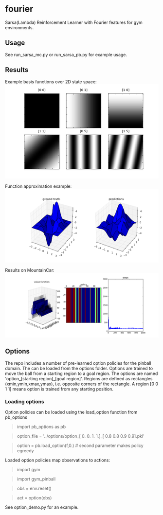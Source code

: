 # fourier
Sarsa(Lambda) Reinforcement Learner with Fourier features for gym environments.

## Usage
See run_sarsa_mc.py or run_sarsa_pb.py for example usage.

## Results
Example basis functions over 2D state space:
![example basis functions](./img/bf.png)

Function approximation example:
![Function approximation example](./img/sup.png)

Results on MountainCar:
![MountainCar Results](./img/mc.png)

## Options

The repo includes a number of pre-learned option policies for the pinball domain. The can be loaded
from the options folder. Options are trained to move the ball from a starting
region to a goal region. The options are named  'option\_[starting region]\_[goal region]'.
Regions are defined as rectangles (xmin,ymin,xmax,ymax), i.e. opposite corners
of the rectangle. A region [0 0 1 1] means option is trained from any starting
position.

### Loading options
Option policies can be loaded using the load_option function from pb_options

> import pb_options as pb

> option_file = '..\/options\/option\_\[ 0.  0.  1.  1.\]\_\[ 0.8  0.8  0.9  0.9\].pkl'

> option = pb.load_option(f,0.) # second parameter makes policy egreedy

Loaded option policies map observations to actions:

> import gym

> import gym_pinball

> obs = env.reset()

> act = option(obs)

See option_demo.py for an example.

